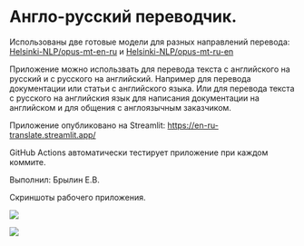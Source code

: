 # Англо-русский переводчик.

Использованы две готовые модели для разных направлений перевода:
[Helsinki-NLP/opus-mt-en-ru](https://huggingface.co/Helsinki-NLP/opus-mt-en-ru)
и [Helsinki-NLP/opus-mt-ru-en](https://huggingface.co/Helsinki-NLP/opus-mt-ru-en)

Приложение можно использвать для перевода текста с английского на русский и с русского на английский.
Например для перевода документации или статьи с английского языка. Или для перевода текста с русского
на английския язык для написания документации на английском и для общения с англоязычным заказчиком.

Приложение опубликовано на Streamlit: https://en-ru-translate.streamlit.app/

GitHub Actions автоматически тестирует приложение при каждом коммите.

Выполнил: Брылин Е.В.

Скриншоты рабочего приложения.

![](screenshot.png)

![](screenshot2.png)